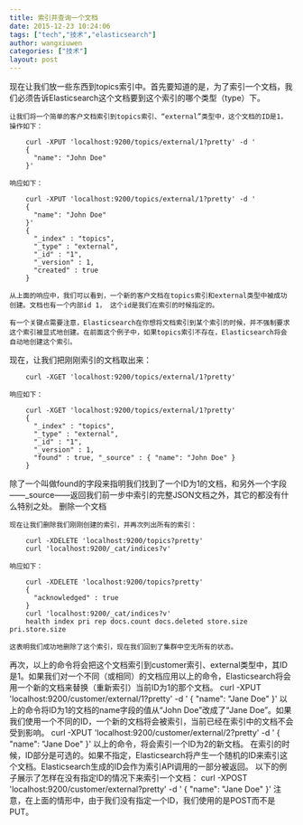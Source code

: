 ```yaml
---
title: 索引并查询一个文档
date: 2015-12-23 10:24:06
tags: ["tech","技术","elasticsearch"]
author: wangxiuwen
categories: ["技术"]
layout: post
---
```


现在让我们放一些东西到topics索引中。首先要知道的是，为了索引一个文档，我们必须告诉Elasticsearch这个文档要到这个索引的哪个类型（type）下。

    让我们将一个简单的客户文档索引到topics索引、“external”类型中，这个文档的ID是1，操作如下：

        curl -XPUT 'localhost:9200/topics/external/1?pretty' -d '
        {
          "name": "John Doe"
        }'

    响应如下：

        curl -XPUT 'localhost:9200/topics/external/1?pretty' -d '
        {
          "name": "John Doe"
        }'
        {
          "_index" : "topics",
          "_type" : "external",
          "_id" : "1",
          "_version" : 1,
          "created" : true
        }

    从上面的响应中，我们可以看到，一个新的客户文档在topics索引和external类型中被成功创建。文档也有一个内部id 1， 这个id是我们在索引的时候指定的。

    有一个关键点需要注意，Elasticsearch在你想将文档索引到某个索引的时候，并不强制要求这个索引被显式地创建。在前面这个例子中，如果topics索引不存在，Elasticsearch将会自动地创建这个索引。
现在，让我们把刚刚索引的文档取出来：

        curl -XGET 'localhost:9200/topics/external/1?pretty'

    响应如下：

        curl -XGET 'localhost:9200/topics/external/1?pretty'
        {
          "_index" : "topics",
          "_type" : "external",
          "_id" : "1",
          "_version" : 1,
          "found" : true, "_source" : { "name": "John Doe" }
        }
除了一个叫做found的字段来指明我们找到了一个ID为1的文档，和另外一个字段——_source——返回我们前一步中索引的完整JSON文档之外，其它的都没有什么特别之处。
删除一个文档

    现在让我们删除我们刚刚创建的索引，并再次列出所有的索引：

        curl -XDELETE 'localhost:9200/topics?pretty'
        curl 'localhost:9200/_cat/indices?v'

    响应如下：

        curl -XDELETE 'localhost:9200/topics?pretty'
        {
          "acknowledged" : true
        }
        curl 'localhost:9200/_cat/indices?v'
        health index pri rep docs.count docs.deleted store.size pri.store.size

    这表明我们成功地删除了这个索引，现在我们回到了集群中空无所有的状态。

再次，以上的命令将会把这个文档索引到customer索引、external类型中，其ID是1。如果我们对一个不同（或相同）的文档应用以上的命令，Elasticsearch将会用一个新的文档来替换（重新索引）当前ID为1的那个文档。                    curl -XPUT 'localhost:9200/customer/external/1?pretty' -d '            {              "name": "Jane Doe"            }'                    以上的命令将ID为1的文档的name字段的值从“John Doe”改成了“Jane Doe”。如果我们使用一个不同的ID，一个新的文档将会被索引，当前已经在索引中的文档不会受到影响。                    curl -XPUT 'localhost:9200/customer/external/2?pretty' -d '            {              "name": "Jane Doe"            }'                    以上的命令，将会索引一个ID为2的新文档。                在索引的时候，ID部分是可选的。如果不指定，Elasticsearch将产生一个随机的ID来索引这个文档。Elasticsearch生成的ID会作为索引API调用的一部分被返回。                以下的例子展示了怎样在没有指定ID的情况下来索引一个文档：                    curl -XPOST 'localhost:9200/customer/external?pretty' -d '            {              "name": "Jane Doe"            }'                    注意，在上面的情形中，由于我们没有指定一个ID，我们使用的是POST而不是PUT。

